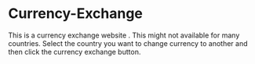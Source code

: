 # Currency-Exchange
This is a currency exchange website . This might not available for many countries. Select the country you want to change currency to another and then click the currency exchange button.
